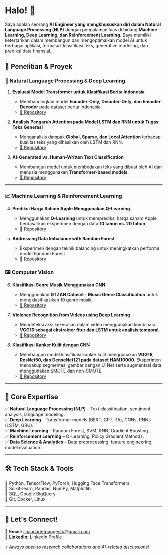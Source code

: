 # Halo! 👋  

Saya adalah seorang **AI Engineer yang mengkhususkan diri dalam Natural Language Processing (NLP)** dengan pengalaman luas di bidang **Machine Learning, Deep Learning, dan Reinforcement Learning**. Saya memiliki ketertarikan dalam membangun dan mengoptimalkan model AI untuk berbagai aplikasi, termasuk klasifikasi teks, generative modeling, dan prediksi data finansial.

## 🔬 Penelitian & Proyek  

### 📝 **Natural Language Processing & Deep Learning**  
1. **Evaluasi Model Transformer untuk Klasifikasi Berita Indonesia**  
   - Membandingkan model **Encoder-Only, Decoder-Only, dan Encoder-Decoder** pada dataset berita Indonesia.  
   - [🔗 Repository](https://github.com/Jihaad2021/Fine-Tuning-Encoder-Decoder-Based-Model)  

2. **Analisis Pengaruh Attention pada Model LSTM dan RNN untuk Tugas Teks Generasi**  
   - Menganalisis dampak **Global, Sparse, dan Local Attention** terhadap kualitas teks yang dihasilkan oleh LSTM dan RNN.  
   - [🔗 Repository](https://github.com/Jihaad2021/Analisis-Pengaruh-Attention-pada-Model-LSTM-dan-RNN-untuk-Tugas-Teks-Generasi)  

3. **AI-Generated vs. Human-Written Text Classification**  
   - Membangun model untuk membedakan teks yang dibuat oleh AI dan manusia menggunakan **Transformer-based models**.  
   - [🔗 Repository](https://github.com/Jihaad2021/AI-Generated-Text-Vs-Human)  

---

### 📈 **Machine Learning & Reinforcement Learning**  
4. **Prediksi Harga Saham Apple Menggunakan Q-Learning**  
   - Menggunakan **Q-Learning** untuk memprediksi harga saham Apple berdasarkan eksperimen dengan data **10 tahun vs. 20 tahun**.  
   - [🔗 Repository](https://github.com/Jihaad2021/Prediksi-Harga-Saham-Apple-Menggunakan-Q-Learning-Studi-Eksperimen-dengan-Data-10-Tahun-vs-20-Tahun)  

5. **Addressing Data Imbalance with Random Forest**  
   - Eksperimen dengan teknik balancing untuk meningkatkan performa model Random Forest.  
   - [🔗 Repository](https://github.com/Jihaad2021/Addressing-Data-Imbalance-with-Random-Forest)  

### 🖼️ **Computer Vision**  
6. **Klasifikasi Genre Musik Menggunakan CNN**  
   - Menggunakan **GTZAN Dataset - Music Genre Classification** untuk mengklasifikasikan 10 genre musik.  
   - [🔗 Repository](https://github.com/Jihaad2021/Klasifikasi-Genre-Musik-Menggunakan-CNN-/blob/main/README.md)  

7. **Violence Recognition from Videos using Deep Learning**
   - Mendeteksi aksi kekerasan dalam video menggunakan kombinasi **VGG16 sebagai ekstraktor fitur dan LSTM untuk analisis temporal.**
   - [🔗 Repository](https://github.com/Jihaad2021/Pengenalan-Kekerasan-dalam-Video-Menggunakan-Deep-Learning)
8. **Klasifikasi Kanker Kulit dengan CNN** 
   - Membangun model klasifikasi kanker kulit menggunakan **VGG16, ResNet50, dan DenseNet121 pada dataset HAM10000**. Eksperimen mencakup segmentasi gambar dengan U-Net serta augmentasi data menggunakan SMOTE dan non-SMOTE.
   - [🔗 Repository](https://github.com/Jihaad2021/Klasifikasi-Kanker-Kulit-dengan-CNN/blob/main/README.md)  

---

## 🎯 **Core Expertise**  
✅ **Natural Language Processing (NLP)** – Text classification, sentiment analysis, language modeling.  
✅ **Deep Learning** – Transformer models (BERT, GPT, T5), CNNs, RNNs (LSTM, GRU).  
✅ **Machine Learning** – Random Forest, SVM, KNN, Gradient Boosting.  
✅ **Reinforcement Learning** – Q-Learning, Policy Gradient Methods.  
✅ **Data Science & Analytics** – Data preprocessing, feature engineering, model evaluation.  

---

## 🛠 **Tech Stack & Tools**  
🔹 Python, TensorFlow, PyTorch, Hugging Face Transformers  
🔹 Scikit-learn, Pandas, NumPy, Matplotlib  
🔹 SQL, Google BigQuery  
🔹 Git, Docker, Linux  

---

## 🚀 **Let's Connect!**  
📩 **Email:** jihaadariefpangestu@gmail.com  
🔗 **LinkedIn:** [LinkedIn Profile](https://www.linkedin.com/in/jihaad-arief-pangestu/)  

⚡ *Always open to research collaborations and AI-related discussions!*  
